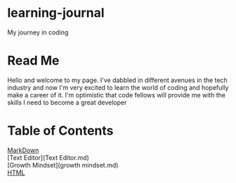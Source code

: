# learning-journal
My journey in coding

# Read Me  
Hello and welcome to my page. I've dabbled in different avenues in the tech industry and now I'm very excited to learn the world of coding and hopefully make a career of it. I'm optimistic that code fellows will provide me with the skills I need to become a great developer 

# Table of Contents

[MarkDown](markdown.md)  
[Text Editor](Text Editor.md)    
[Growth Mindset](growth mindset.md)  
[HTML](html.md)  





